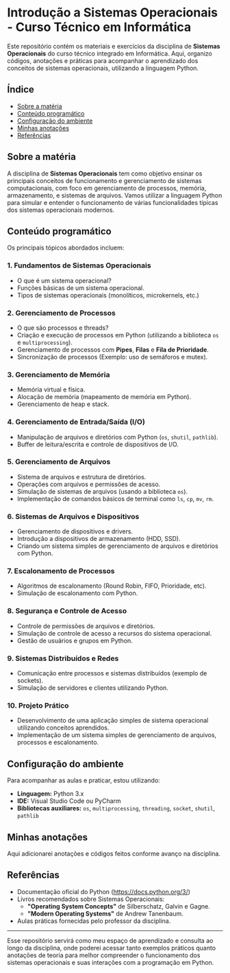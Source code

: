 # Introdução a Sistemas Operacionais - Curso Técnico em Informática

Este repositório contém os materiais e exercícios da disciplina de **Sistemas Operacionais** do curso técnico integrado em Informática. Aqui, organizo códigos, anotações e práticas para acompanhar o aprendizado dos conceitos de sistemas operacionais, utilizando a linguagem Python.

## Índice

- [Sobre a matéria](#sobre-a-materia)
- [Conteúdo programático](#conteudo-programatico)
- [Configuração do ambiente](#configuracao-do-ambiente)
- [Minhas anotações](#minhas-anotacoes)
- [Referências](#referencias)

## Sobre a matéria

A disciplina de **Sistemas Operacionais** tem como objetivo ensinar os principais conceitos de funcionamento e gerenciamento de sistemas computacionais, com foco em gerenciamento de processos, memória, armazenamento, e sistemas de arquivos. Vamos utilizar a linguagem Python para simular e entender o funcionamento de várias funcionalidades típicas dos sistemas operacionais modernos.

## Conteúdo programático

Os principais tópicos abordados incluem:

### 1. **Fundamentos de Sistemas Operacionais**
   - O que é um sistema operacional?
   - Funções básicas de um sistema operacional.
   - Tipos de sistemas operacionais (monolíticos, microkernels, etc.)

### 2. **Gerenciamento de Processos**
   - O que são processos e threads?
   - Criação e execução de processos em Python (utilizando a biblioteca `os` e `multiprocessing`).
   - Gerenciamento de processos com **Pipes**, **Filas** e **Fila de Prioridade**.
   - Sincronização de processos (Exemplo: uso de semáforos e mutex).
   
### 3. **Gerenciamento de Memória**
   - Memória virtual e física.
   - Alocação de memória (mapeamento de memória em Python).
   - Gerenciamento de heap e stack.

### 4. **Gerenciamento de Entrada/Saída (I/O)**
   - Manipulação de arquivos e diretórios com Python (`os`, `shutil`, `pathlib`).
   - Buffer de leitura/escrita e controle de dispositivos de I/O.

### 5. **Gerenciamento de Arquivos**
   - Sistema de arquivos e estrutura de diretórios.
   - Operações com arquivos e permissões de acesso.
   - Simulação de sistemas de arquivos (usando a biblioteca `os`).
   - Implementação de comandos básicos de terminal como `ls`, `cp`, `mv`, `rm`.

### 6. **Sistemas de Arquivos e Dispositivos**
   - Gerenciamento de dispositivos e drivers.
   - Introdução a dispositivos de armazenamento (HDD, SSD).
   - Criando um sistema simples de gerenciamento de arquivos e diretórios com Python.

### 7. **Escalonamento de Processos**
   - Algoritmos de escalonamento (Round Robin, FIFO, Prioridade, etc).
   - Simulação de escalonamento com Python.

### 8. **Segurança e Controle de Acesso**
   - Controle de permissões de arquivos e diretórios.
   - Simulação de controle de acesso a recursos do sistema operacional.
   - Gestão de usuários e grupos em Python.

### 9. **Sistemas Distribuídos e Redes**
   - Comunicação entre processos e sistemas distribuídos (exemplo de sockets).
   - Simulação de servidores e clientes utilizando Python.
   
### 10. **Projeto Prático**
   - Desenvolvimento de uma aplicação simples de sistema operacional utilizando conceitos aprendidos.
   - Implementação de um sistema simples de gerenciamento de arquivos, processos e escalonamento.

## Configuração do ambiente

Para acompanhar as aulas e praticar, estou utilizando:

- **Linguagem:** Python 3.x
- **IDE:** Visual Studio Code ou PyCharm
- **Bibliotecas auxiliares:** `os`, `multiprocessing`, `threading`, `socket`, `shutil`, `pathlib`

## Minhas anotações

Aqui adicionarei anotações e códigos feitos conforme avanço na disciplina. 

## Referências

- Documentação oficial do Python (https://docs.python.org/3/)
- Livros recomendados sobre Sistemas Operacionais:
  - **"Operating System Concepts"** de Silberschatz, Galvin e Gagne.
  - **"Modern Operating Systems"** de Andrew Tanenbaum.
- Aulas práticas fornecidas pelo professor da disciplina.

---

Esse repositório servirá como meu espaço de aprendizado e consulta ao longo da disciplina, onde poderei acessar tanto exemplos práticos quanto anotações de teoria para melhor compreender o funcionamento dos sistemas operacionais e suas interações com a programação em Python.

